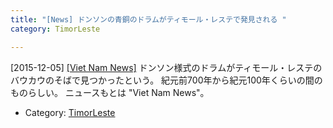 ```yaml
---
title: "[News] ドンソンの青銅のドラムがティモール・レステで発見される "
category: TimorLeste

---
```


[2015-12-05] [[Viet Nam News]](http://twib.in/l/8aRKkEn87rX)  ドンソン様式のドラムがティモール・レステの
バウカウのそばで見つかったという。
紀元前700年から紀元100年くらいの間のものらしい。
ニュースもとは "Viet Nam News"。

- Category: [TimorLeste](https://merapano.github.io/categories.html#TimorLeste)

